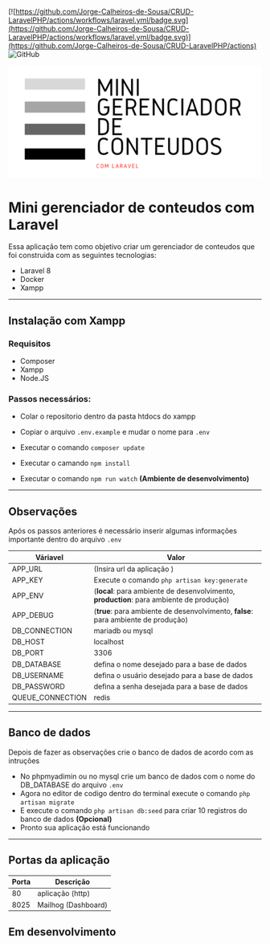 
[![https://github.com/Jorge-Calheiros-de-Sousa/CRUD-LaravelPHP/actions/workflows/laravel.yml/badge.svg](https://github.com/Jorge-Calheiros-de-Sousa/CRUD-LaravelPHP/actions/workflows/laravel.yml/badge.svg)](https://github.com/Jorge-Calheiros-de-Sousa/CRUD-LaravelPHP/actions)
![GitHub](https://img.shields.io/github/license/Jorge-Calheiros-de-Sousa/CRUD-LaravelPHP)

<img src = "resources/img/Logotipo.png">

# Mini gerenciador de conteudos com Laravel

Essa aplicação tem como objetivo criar um gerenciador de conteudos que foi construida com as seguintes tecnologias:

- Laravel 8
- Docker
- Xampp

---

## Instalação com Xampp

### Requisitos

- Composer
- Xampp
- Node.JS

### Passos necessários:

- Colar o repositorio dentro da pasta htdocs do xampp

- Copiar o arquivo `.env.example` e mudar o nome para `.env`

- Executar o comando `composer update`

- Executar o camando `npm install`

- Executar o comando `npm run watch` **(Ambiente de desenvolvimento)**

---
## Observações

Após os passos anteriores é necessário inserir algumas informações importante dentro do arquivo `.env`


|Váriavel  |Valor  |
|---------|---------|
|APP_URL     |(Insira url da aplicação )      |
|APP_KEY     |Execute o comando `php artisan key:generate`         |
|APP_ENV|(**local**: para ambiente de desenvolvimento, **production**: para ambiente de produção)|
|APP_DEBUG|(**true**: para ambiente de desenvolvimento, **false**: para ambiente de produção)|
|DB_CONNECTION     |mariadb ou mysql        |
|DB_HOST|localhost|
|DB_PORT|3306|
|DB_DATABASE     |defina o nome desejado para a base de dados         |
|DB_USERNAME|defina o usuário desejado para a base de dados|
|DB_PASSWORD     |defina a senha desejada para a base de dados         |
|QUEUE_CONNECTION    |redis         |

---
## Banco de dados

Depois de fazer as observações crie o banco de dados de acordo com as intruções

- No phpmyadimin ou no mysql crie um banco de dados com o nome do DB_DATABASE do arquivo `.env`
- Agora no editor de codigo dentro do terminal execute o comando `php artisan migrate`
- E execute o comando `php artisan db:seed` para criar 10 registros do banco de dados **(Opcional)**
- Pronto sua aplicação está funcionando

---

## Portas da aplicação

|Porta  |Descrição  |
|---------|---------|
|80     |aplicação (http)      ||
|8025     |Mailhog (Dashboard)        |
## Em desenvolvimento


